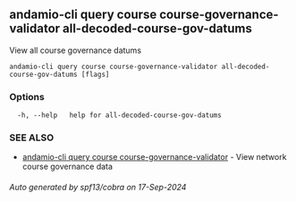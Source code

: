 ## andamio-cli query course course-governance-validator all-decoded-course-gov-datums

View all course governance datums

```
andamio-cli query course course-governance-validator all-decoded-course-gov-datums [flags]
```

### Options

```
  -h, --help   help for all-decoded-course-gov-datums
```

### SEE ALSO

* [andamio-cli query course course-governance-validator](andamio-cli_query_course_course-governance-validator.md)	 - View network course governance data

###### Auto generated by spf13/cobra on 17-Sep-2024
